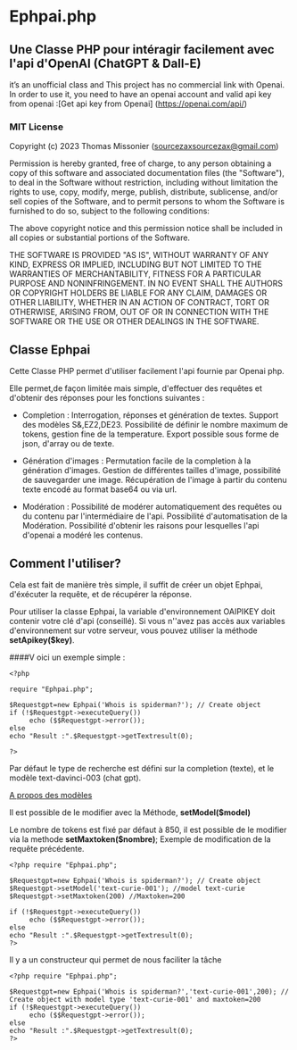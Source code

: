 # Ephpai.php                     
## Une Classe PHP pour intéragir facilement avec l'api d'OpenAI (ChatGPT & Dall-E)

it’s an unofficial class and This project has no commercial link with Openai.
In order to use it, you need to have an openai account and valid api key from openai :[Get api key from Openai] (https://openai.com/api/)

### MIT License
Copyright (c) 2023 Thomas Missonier (sourcezaxsourcezax@gmail.com)

Permission is hereby granted, free of charge, to any person obtaining a copy
of this software and associated documentation files (the "Software"), to deal
in the Software without restriction, including without limitation the rights
to use, copy, modify, merge, publish, distribute, sublicense, and/or sell
copies of the Software, and to permit persons to whom the Software is
furnished to do so, subject to the following conditions:

The above copyright notice and this permission notice shall be included in all
copies or substantial portions of the Software.

THE SOFTWARE IS PROVIDED "AS IS", WITHOUT WARRANTY OF ANY KIND, EXPRESS OR
IMPLIED, INCLUDING BUT NOT LIMITED TO THE WARRANTIES OF MERCHANTABILITY,
FITNESS FOR A PARTICULAR PURPOSE AND NONINFRINGEMENT. IN NO EVENT SHALL THE
AUTHORS OR COPYRIGHT HOLDERS BE LIABLE FOR ANY CLAIM, DAMAGES OR OTHER
LIABILITY, WHETHER IN AN ACTION OF CONTRACT, TORT OR OTHERWISE, ARISING FROM,
OUT OF OR IN CONNECTION WITH THE SOFTWARE OR THE USE OR OTHER DEALINGS IN THE
SOFTWARE.

## Classe Ephpai 

Cette Classe PHP permet d'utiliser facilement l'api fournie par Openai php.

Elle permet,de façon limitée mais simple, d'effectuer des requêtes et d'obtenir des réponses pour les fonctions suivantes :

* Completion :
 Interrogation, réponses et génération de textes. Support des modèles S&,EZ2,DE23. Possibilité de définir le nombre maximum de tokens, gestion fine de la temperature. Export possible sous forme de json, d'array ou de texte.

* Génération d'images : 
Permutation facile de la completion à la génération d'images. 
Gestion de différentes tailles d'image, possibilité de sauvegarder une image. Récupération de l'image à partir du contenu texte encodé au format base64  ou via url. 

* Modération :
Possibilité de modérer automatiquement des requêtes ou du contenu par l'intermédiaire de l'api. Possibilité d'automatisation de la Modération. Possibilité d'obtenir les raisons pour lesquelles l'api d'openai a modéré les contenus.

## Comment l'utiliser?

Cela est fait de manière très simple, il suffit de créer un objet Ephpai, d'éxécuter la requête, et de récupérer la réponse.

Pour utiliser la classe Ephpai, la variable d'environnement OAIPIKEY doit contenir votre clé d'api  (conseillé). Si vous n''avez pas accès aux variables d'environnement sur votre serveur, vous pouvez utiliser la méthode **setApikey($key)**.

####V oici un exemple simple :
```
<?php

require "Ephpai.php";

$Requestgpt=new Ephpai('Whois is spiderman?'); // Create object
if (!$Requestgpt->executeQuery())
     echo ($$Requestgpt->error());
else
echo "Result :".$Requestgpt->getTextresult(0);

?>
```

Par défaut le type de recherche est défini sur la completion (texte), et le modèle text-davinci-003 (chat gpt).

[A propos des modèles](https://platform.openai.com/docs/models/overview)

Il est possible de le modifier avec la Méthode, **setModel($model)**

Le nombre de tokens est fixé par défaut à 850, il est possible de le modifier via la methode **setMaxtoken($nombre)**;
Exemple de modification de la requête précédente. 
```
<?php require "Ephpai.php";

$Requestgpt=new Ephpai('Whois is spiderman?'); // Create object
$Requestgpt->setModel('text-curie-001'); //model text-curie
$Requestgpt->setMaxtoken(200) //Maxtoken=200

if (!$Requestgpt->executeQuery())
     echo ($$Requestgpt->error());
else
echo "Result :".$Requestgpt->getTextresult(0);
?>
```
Il y a un constructeur qui permet de nous faciliter la tâche
```
<?php require "Ephpai.php";

$Requestgpt=new Ephpai('Whois is spiderman?','text-curie-001',200); // Create object with model type 'text-curie-001' and maxtoken=200 
if (!$Requestgpt->executeQuery())
     echo ($$Requestgpt->error());
else
echo "Result :".$Requestgpt->getTextresult(0);
?>
```



